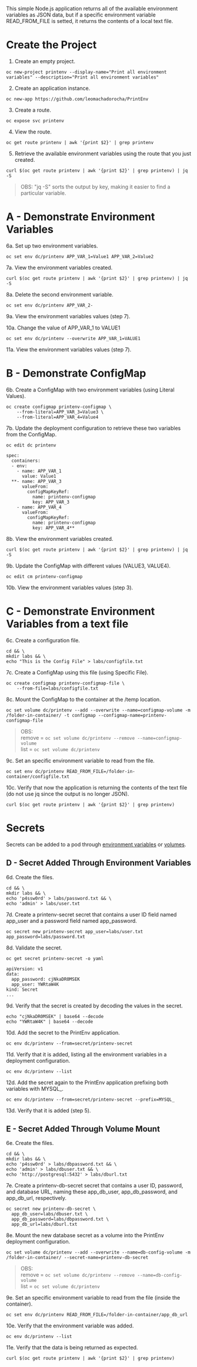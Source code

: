 This simple Node.js application returns all of the available environment variables as JSON data, but if a specific environment variable READ_FROM_FILE is setted, it returns the contents of a local text file.

 
# Create the Project # 

1. Create an empty project.
```
oc new-project printenv --display-name="Print all environment variables" --description="Print all environment variables"
```

2. Create an application instance.
```
oc new-app https://github.com/leomachadorocha/PrintEnv
```

3. Create a route.
```
oc expose svc printenv
```

4. View the route.
```
oc get route printenv | awk '{print $2}' | grep printenv
```

5. Retrieve the available environment variables using the route that you just created.
```
curl $(oc get route printenv | awk '{print $2}' | grep printenv) | jq -S
```
> OBS: "jq -S" sorts the output by key, making it easier to find a particular variable.    
   
 
 
# A - Demonstrate Environment Variables #

6a. Set up two environment variables. 
```
oc set env dc/printenv APP_VAR_1=Value1 APP_VAR_2=Value2
```

7a. View the environment variables created. 
```
curl $(oc get route printenv | awk '{print $2}' | grep printenv) | jq -S
```

8a. Delete the second environment variable.
```
oc set env dc/printenv APP_VAR_2-
```

9a. View the environment variables values (step 7).
   
   
10a. Change the value of APP_VAR_1 to VALUE1
```
oc set env dc/printenv --overwrite APP_VAR_1=VALUE1
```
11a. View the environment variables values (step 7). 



# B - Demonstrate ConfigMap #

6b. Create a ConfigMap with two environment variables (using Literal Values).
```
oc create configmap printenv-configmap \
    --from-literal=APP_VAR_3=Value3 \
    --from-literal=APP_VAR_4=Value4
```

7b. Update the deployment configuration to retrieve these two variables from the ConfigMap.
```
oc edit dc printenv
```
```
spec:
  containers:
  - env:
    - name: APP_VAR_1
      value: Value1
  **- name: APP_VAR_3
      valueFrom:
        configMapKeyRef:
          name: printenv-configmap
          key: APP_VAR_3
    - name: APP_VAR_4
      valueFrom:
        configMapKeyRef:
          name: printenv-configmap
          key: APP_VAR_4**
```

8b. View the environment variables created. 
```
curl $(oc get route printenv | awk '{print $2}' | grep printenv) | jq -S
```

9b. Update the ConfigMap with different values (VALUE3, VALUE4).
```
oc edit cm printenv-configmap
```

10b. View the environment variables values (step 3). 



# C - Demonstrate Environment Variables from a text file #

6c. Create a configuration file.
```
cd && \
mkdir labs && \
echo "This is the Config File" > labs/configfile.txt
```

7c. Create a ConfigMap using this file (using Specific File).
```
oc create configmap printenv-configmap-file \
    --from-file=labs/configfile.txt
```

8c. Mount the ConfigMap to the container at the /temp location.
```
oc set volume dc/printenv --add --overwrite --name=configmap-volume -m /folder-in-container/ -t configmap --configmap-name=printenv-configmap-file
```
> OBS:   
remove = `oc set volume dc/printenv --remove --name=configmap-volume`    
list   = `oc set volume dc/printenv`   


9c. Set an specific environment variable to read from the file.
```
oc set env dc/printenv READ_FROM_FILE=/folder-in-container/configfile.txt
```

10c. Verify that now the application is returning the contents of the text file (do not use jq since the output is no longer JSON).
```
curl $(oc get route printenv | awk '{print $2}' | grep printenv)
```   
   
   
   
# Secrets #
Secrets can be added to a pod through [environment variables](https://github.com/leomachadorocha/PrintEnv/blob/master/README-LEO.md#d---secret-added-through-environment-variables) or [volumes](https://github.com/leomachadorocha/PrintEnv/blob/master/README-LEO.md#e---secret-added-through-volume-mount).

## D - Secret Added Through Environment Variables ##

6d. Create the files.
```
cd && \
mkdir labs && \
echo 'p4ssw0rd' > labs/password.txt && \
echo 'admin' > labs/user.txt
```

7d. Create a printenv-secret secret that contains a user ID field named app_user and a password field named app_password.
```
oc secret new printenv-secret app_user=labs/user.txt app_password=labs/password.txt
```

8d. Validate the secret.
```
oc get secret printenv-secret -o yaml
```
```
apiVersion: v1
data:
  app_password: cjNkaDR0MSEK
  app_user: YWRtaW4K
kind: Secret
...
```

9d. Verify that the secret is created by decoding the values in the secret.
```
echo "cjNkaDR0MSEK" | base64 --decode
echo "YWRtaW4K" | base64 --decode
```

10d. Add the secret to the PrintEnv application.
```
oc env dc/printenv --from=secret/printenv-secret
```

11d. Verify that it is added, listing all the environment variables in a deployment configuration.
```
oc env dc/printenv --list
```

12d. Add the secret again to the PrintEnv application prefixing both variables with MYSQL_.
```
oc env dc/printenv --from=secret/printenv-secret --prefix=MYSQL_
```

13d. Verify that it is added (step 5).



## E - Secret Added Through Volume Mount ##

6e. Create the files.
```
cd && \
mkdir labs && \
echo 'p4ssw0rd' > labs/dbpassword.txt && \
echo 'admin' > labs/dbuser.txt && \
echo 'http://postgresql:5432' > labs/dburl.txt
```

7e. Create a printenv-db-secret secret that contains a user ID, password, and database URL, naming these app_db_user, app_db_password, and app_db_url, respectively.
```
oc secret new printenv-db-secret \
  app_db_user=labs/dbuser.txt \
  app_db_password=labs/dbpassword.txt \
  app_db_url=labs/dburl.txt
```

8e. Mount the new database secret as a volume into the PrintEnv deployment configuration.
```
oc set volume dc/printenv --add --overwrite --name=db-config-volume -m /folder-in-container/ --secret-name=printenv-db-secret
```
> OBS:   
remove = `oc set volume dc/printenv --remove --name=db-config-volume`   
list   = `oc set volume dc/printenv`   
   
9e. Set an specific environment variable to read from the file (inside the container).
```
oc set env dc/printenv READ_FROM_FILE=/folder-in-container/app_db_url
```

10e. Verify that the environment variable was added.
```
oc env dc/printenv --list
```

11e. Verify that the data is being returned as expected.
```
curl $(oc get route printenv | awk '{print $2}' | grep printenv)
```
